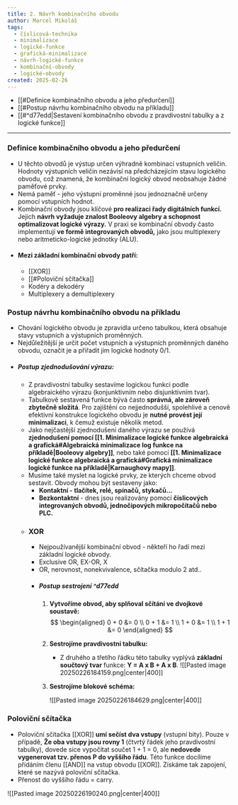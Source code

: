 ```yaml
---
title: 2. Návrh kombinačního obvodu
author: Marcel Mikoláš
tags:
  - číslicová-technika
  - minimalizace
  - logické-funkce
  - grafická-minimalizace
  - návrh-logické-funkce
  - kombinační-obvody
  - logické-obvody
created: 2025-02-26
---
```

* [[#Definice kombinačního obvodu a jeho předurčení]]
* [[#Postup návrhu kombinačního obvodu na příkladu]]
* [[#^d77edd|Sestavení kombinačního obvodu z pravdivostní tabulky a z logické funkce]]
---
### Definice kombinačního obvodu a jeho předurčení
* U těchto obvodů je výstup určen výhradně kombinací vstupních veličin. Hodnoty výstupních veličin nezávisí na předcházejícím stavu logického obvodu, což znamená, že kombinační logický obvod neobsahuje žádné paměťové prvky.
* Nemá paměť - jeho výstupní proměnné jsou jednoznačně určeny pomocí vstupních hodnot.
* Kombinační obvody jsou klíčové **pro realizaci řady digitálních funkcí.** Jejich **návrh vyžaduje znalost Booleovy algebry a schopnost optimalizovat logické výrazy.** V praxi se kombinační obvody často implementují **ve formě integrovaných obvodů,** jako jsou multiplexery nebo aritmeticko-logické jednotky (ALU).
* #### Mezi základní kombinační obvody patří:
	* [[XOR]]
	* [[#Poloviční sčítačka]]
	* Kodéry a dekodéry 
	* Multiplexery a demultiplexery
### Postup návrhu kombinačního obvodu na příkladu
* Chování logického obvodu je zpravidla určeno tabulkou, která obsahuje stavy vstupních a výstupních proměnných.
* Nejdůležitější je určit počet vstupních a výstupních proměnných daného obvodu, označit je a přiřadit jim logické hodnoty 0/1.
* ##### **Postup zjednodušování výrazu**:
	* Z pravdivostní tabulky sestavíme logickou funkci podle algebraického výrazu (konjunktivním nebo disjunktivním tvar).
	* Tabulkově sestavená funkce bývá často **správná, ale zároveň** **zbytečně složitá**. Pro zajištění co nejjednodušší, spolehlivé a cenově efektivní konstrukce logického obvodu je **nutné provést její minimalizaci**, k čemuž existuje několik metod.
	* Jako nejčastější zjednodušení daného výrazu se používá **zjednodušení pomocí [[1. Minimalizace logické funkce algebraická a grafická#Algebraická minimalizace log funkce na příkladě|Booleovy algebry]]**, nebo také pomocí **[[1. Minimalizace logické funkce algebraická a grafická#Grafická minimalizace logické funkce na příkladě|Karnaughovy mapy]]**.
	* Musíme také myslet na logické prvky, ze kterých chceme obvod sestavit. Obvody mohou být sestaveny jako:
		* **Kontaktní - tlačítek, relé, spínačů, stykačů...** 
		* **Bezkontaktní** - dnes jsou realizovány pomocí **číslicových integrovaných obvodů, jednočipových mikropočítačů nebo PLC.**
	* ### XOR
		* Nejpoužívanější kombinační obvod - někteří ho řadí mezi základní logické obvody.
		* Exclusive OR, EX-OR, X
		* OR, nerovnost, nonekvivalence, sčítačka modulo 2 atd..
		* ##### Postup sestrojení ^d77edd
			 1. **Vytvoříme obvod, aby splňoval sčítání ve dvojkové soustavě:**
			  	$$
				\begin{aligned}
				0 + 0 &= 0 \\
				0 + 1 &= 1 \\
				1 + 0 &= 1 \\
				1 + 1 &= 0
				\end{aligned}
				$$
			 2. **Sestrojíme pravdivostní tabulku:**
				 * Z druhého a třetího řádku této tabulky vyplývá **základní součtový tvar** funkce: **Y = A x B + A x B**.
				![[Pasted image 20250226184159.png|center|400]]
             3. **Sestrojíme blokové schéma:**
          
             	![[Pasted image 20250226184629.png|center|400]]
               
### Poloviční sčítačka
* Poloviční sčítačka [[XOR]] **umí sečíst dva vstupy** (vstupní bity). Pouze v případě, **Že oba vstupy jsou rovny 1** (čtvrtý řádek jeho pravdivostní tabulky), dovede sice vypočítat součet 1 + 1 = 0, ale **nedovede vygenerovat tzv. přenos P do vyššího řádu**. Této funkce docílíme přidáním členu [[AND]] na vstup obvodu [[XOR]]. Získáme tak zapojení, které se nazývá poloviční sčítačka.
* Přenost do vyššího řádu = carry. 

![[Pasted image 20250226190240.png|center|400]]